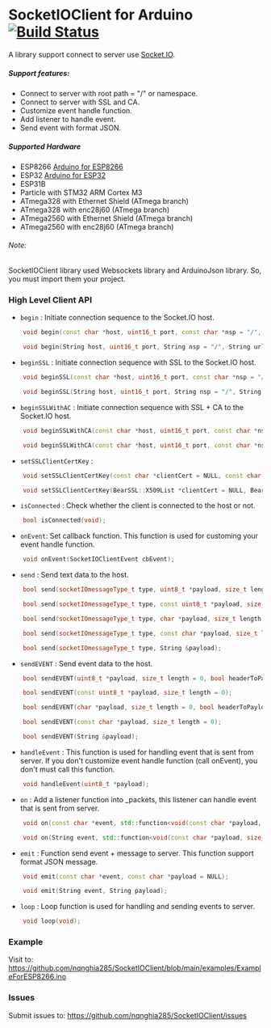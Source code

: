 # SocketIOClient for Arduino [![Build Status](https://github.com/Links2004/arduinoWebSockets/workflows/CI/badge.svg?branch=master)](https://github.com/nqnghia285/SocketIOClient)

A library support connect to server use [Socket.IO](https://socket.io/).

##### Support features:

-   Connect to server with root path = "/" or namespace.
-   Connect to server with SSL and CA.
-   Customize event handle function.
-   Add listener to handle event.
-   Send event with format JSON.

##### Supported Hardware

-   ESP8266 [Arduino for ESP8266](https://github.com/esp8266/Arduino/)
-   ESP32 [Arduino for ESP32](https://github.com/espressif/arduino-esp32)
-   ESP31B
-   Particle with STM32 ARM Cortex M3
-   ATmega328 with Ethernet Shield (ATmega branch)
-   ATmega328 with enc28j60 (ATmega branch)
-   ATmega2560 with Ethernet Shield (ATmega branch)
-   ATmega2560 with enc28j60 (ATmega branch)

###### Note:

SocketIOClient library used Websockets library and ArduinoJson library. So, you must import them your project.

### High Level Client API

-   `begin` : Initiate connection sequence to the Socket.IO host.

```c++
    void begin(const char *host, uint16_t port, const char *nsp = "/", const char *url = "/socket.io/?EIO=4", const char *protocol = "arduino");
```

```c++
    void begin(String host, uint16_t port, String nsp = "/", String url = "/socket.io/?EIO=4", String protocol = "arduino");
```

-   `beginSSL` : Initiate connection sequence with SSL to the Socket.IO host.

```c++
    void beginSSL(const char *host, uint16_t port, const char *nsp = "/", const char *url = "/socket.io/?EIO=4", const char *protocol = "arduino");
```

```c++
    void beginSSL(String host, uint16_t port, String nsp = "/", String url = "/socket.io/?EIO=4", String protocol = "arduino");
```

-   `beginSSLWithAC` : Initiate connection sequence with SSL + CA to the Socket.IO host.

```c++
    void beginSSLWithCA(const char *host, uint16_t port, const char *nsp = "/", const char *url = "/socket.io/?EIO=4", const char *CA_cert = NULL, const char *protocol = "arduino");
```

```c++
    void beginSSLWithCA(const char *host, uint16_t port, const char *nsp = "/", const char *url = "/socket.io/?EIO=4", BearSSL::X509List *CA_cert = NULL, const char *protocol = "arduino");
```

-   `setSSLClientCertKey` :

```c++
    void setSSLClientCertKey(const char *clientCert = NULL, const char *clientPrivateKey = NULL);
```

```c++
    void setSSLClientCertKey(BearSSL::X509List *clientCert = NULL, BearSSL::PrivateKey *clientPrivateKey = NULL);
```

-   `isConnected` : Check whether the client is connected to the host or not.

```c++
    bool isConnected(void);
```

-   `onEvent`: Set callback function. This function is used for customing your event handle function.

```c++
    void onEvent(SocketIOClientEvent cbEvent);
```

-   `send` : Send text data to the host.

```c++
    bool send(socketIOmessageType_t type, uint8_t *payload, size_t length = 0, bool headerToPayload = false);
```

```c++
    bool send(socketIOmessageType_t type, const uint8_t *payload, size_t length = 0);
```

```c++
    bool send(socketIOmessageType_t type, char *payload, size_t length = 0, bool headerToPayload = false);
```

```c++
    bool send(socketIOmessageType_t type, const char *payload, size_t length = 0);
```

```c++
    bool send(socketIOmessageType_t type, String &payload);
```

-   `sendEVENT` : Send event data to the host.

```c++
    bool sendEVENT(uint8_t *payload, size_t length = 0, bool headerToPayload = false);
```

```c++
    bool sendEVENT(const uint8_t *payload, size_t length = 0);
```

```c++
    bool sendEVENT(char *payload, size_t length = 0, bool headerToPayload = false);
```

```c++
    bool sendEVENT(const char *payload, size_t length = 0);
```

```c++
    bool sendEVENT(String &payload);
```

-   `handleEvent` : This function is used for handling event that is sent from server. If you don't customize event handle function (call onEvent), you don't must call this function.

```c++
    void handleEvent(uint8_t *payload);
```

-   `on` : Add a listener function into \_packets, this listener can handle event that is sent from server.

```c++
    void on(const char *event, std::function<void(const char *payload, size_t length)>);
```

```c++
    void on(String event, std::function<void(const char *payload, size_t length)>);
```

-   `emit` : Function send event + message to server. This function support format JSON message.

```c++
    void emit(const char *event, const char *payload = NULL);
```

```c++
    void emit(String event, String payload);
```

-   `loop` : Loop function is used for handling and sending events to server.

```c++
    void loop(void);
```

### Example

Visit to: https://github.com/nqnghia285/SocketIOClient/blob/main/examples/ExampleForESP8266.ino

### Issues

Submit issues to: https://github.com/nqnghia285/SocketIOClient/issues
